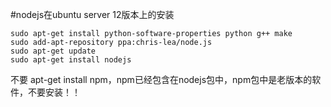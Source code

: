 #nodejs在ubuntu server 12版本上的安装

	sudo apt-get install python-software-properties python g++ make
	sudo add-apt-repository ppa:chris-lea/node.js
	sudo apt-get update
	sudo apt-get install nodejs
	
不要 apt-get install npm，npm已经包含在nodejs包中，npm包中是老版本的软件，不要安装！！